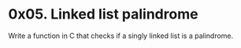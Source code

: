 # 0x05. Linked list palindrome


Write a function in C that checks if a singly linked list is a palindrome.
